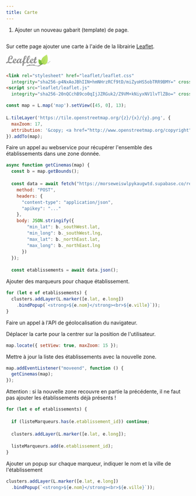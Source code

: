 ```yaml
---
title: Carte
---
```


1. Ajouter un nouveau gabarit (template) de page.

```html
```

Sur cette page ajouter une carte à l'aide de la librairie [Leaflet](https://leafletjs.com/).

<img src="leaflet.png" height="32">

```html
<link rel="stylesheet" href="leaflet/leaflet.css"
  integrity="sha256-p4NxAoJBhIIN+hmNHrzRCf9tD/miZyoHS5obTRR9BMY=" crossorigin="" />
<script src="leaflet/leaflet.js"
  integrity="sha256-20nQCchB9co0qIjJZRGuk2/Z9VM+kNiyxNV1lvTlZBo=" crossorigin=""></script>
```

```javascript
const map = L.map('map').setView([45, 0], 13);

L.tileLayer('https://tile.openstreetmap.org/{z}/{x}/{y}.png', {
  maxZoom: 17,
  attribution: '&copy; <a href="http://www.openstreetmap.org/copyright">OpenStreetMap</a>'
}).addTo(map);
```

Faire un appel au webservice pour récupérer l'ensemble des établissements dans une zone donnée.

```javascript
async function getCinemas(map) {
  const b = map.getBounds();

  const data = await fetch("https://morseweiswlpykaugwtd.supabase.co/rest/v1/rpc/etablissements_in_view", {
    method: "POST",
    headers: {
      "content-type": "application/json",
      "apikey": "..."
    },
    body: JSON.stringify({ 
        "min_lat": b._southWest.lat, 
        "min_long": b._southWest.lng, 
        "max_lat": b._northEast.lat, 
        "max_long": b._northEast.lng 
      })
  });

  const etablissements = await data.json();
```

Ajouter des marqueurs pour chaque établissement.

```javascript
for (let e of etablissements) {
  clusters.addLayer(L.marker([e.lat, e.long])
    .bindPopup(`<strong>${e.nom}</strong><br>${e.ville}`));
}
```  

Faire un appel à l'API de géolocalisation du navigateur.

Déplacer la carte pour la centrer sur la position de l'utilisateur.

```javascript
map.locate({ setView: true, maxZoom: 15 });
```

Mettre à jour la liste des établissements avec la nouvelle zone.

```javascript
map.addEventListener("moveend", function () {
  getCinemas(map);
});
```

Attention : si la nouvelle zone recouvre en partie la précédente, il ne faut pas ajouter les établissements déjà présents !

```javascript
for (let e of etablissements) {

  if (listeMarqueurs.has(e.etablissement_id)) continue;

  clusters.addLayer(L.marker([e.lat, e.long]);

  listeMarqueurs.add(e.etablissement_id);
}
```

Ajouter un popup sur chaque marqueur, indiquer le nom et la ville de l'établissement

```javascript
clusters.addLayer(L.marker([e.lat, e.long])
  .bindPopup(`<strong>${e.nom}</strong><br>${e.ville}`));
```
